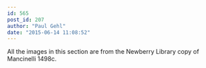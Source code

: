 ```yaml
---
id: 565
post_id: 207
author: "Paul Gehl"
date: "2015-06-14 11:08:52"
---
```

All the images in this section are from the Newberry Library copy of Mancinelli 1498c.
